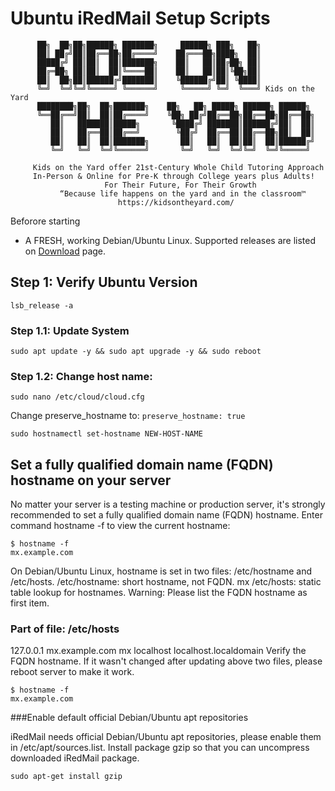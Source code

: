 # Ubuntu iRedMail Setup Scripts
```
      ██╗  ██╗██╗██████╗ ███████╗     ██████╗ ███╗   ██╗
      ██║ ██╔╝██║██╔══██╗██╔════╝    ██╔═══██╗████╗  ██║
      █████╔╝ ██║██║  ██║███████╗    ██║   ██║██╔██╗ ██║
      ██╔═██╗ ██║██║  ██║╚════██║    ██║   ██║██║╚██╗██║
      ██║  ██╗██║██████╔╝███████║    ╚██████╔╝██║ ╚████║
      ╚═╝  ╚═╝╚═╝╚═════╝ ╚══════╝     ╚═════╝ ╚═╝  ╚═══╝ Kids on the Yard
      ████████╗██╗  ██╗███████╗    ██╗   ██╗ █████╗ ██████╗ ██████╗
      ╚══██╔══╝██║  ██║██╔════╝    ╚██╗ ██╔╝██╔══██╗██╔══██╗██╔══██╗
         ██║   ███████║█████╗       ╚████╔╝ ███████║██████╔╝██║  ██║
         ██║   ██╔══██║██╔══╝        ╚██╔╝  ██╔══██║██╔══██╗██║  ██║
         ██║   ██║  ██║███████╗       ██║   ██║  ██║██║  ██║██████╔╝
         ╚═╝   ╚═╝  ╚═╝╚══════╝       ╚═╝   ╚═╝  ╚═╝╚═╝  ╚═╝╚═════╝
                                                
     Kids on the Yard offer 21st-Century Whole Child Tutoring Approach 
     In-Person & Online for Pre-K through College years plus Adults! 
                     For Their Future, For Their Growth
           “Because life happens on the yard and in the classroom™
                        https://kidsontheyard.com/
```
Beforore starting 
* A FRESH, working Debian/Ubuntu Linux. Supported releases are listed on [Download](https://www.iredmail.org/download.html) page.

## Step 1: Verify Ubuntu Version
```
lsb_release -a
```
### Step 1.1: Update System

```
sudo apt update -y && sudo apt upgrade -y && sudo reboot
```


### Step 1.2: Change host name:

```
sudo nano /etc/cloud/cloud.cfg
```
Change preserve_hostname to: `preserve_hostname: true`

```
sudo hostnamectl set-hostname NEW-HOST-NAME
```


## Set a fully qualified domain name (FQDN) hostname on your server

No matter your server is a testing machine or production server, it's strongly recommended to set a fully qualified domain name (FQDN) hostname.
Enter command hostname -f to view the current hostname:
```
$ hostname -f
mx.example.com
```
On Debian/Ubuntu Linux, hostname is set in two files: /etc/hostname and /etc/hosts.
/etc/hostname: short hostname, not FQDN.
mx
/etc/hosts: static table lookup for hostnames. Warning: Please list the FQDN hostname as first item.
### Part of file: /etc/hosts
127.0.0.1   mx.example.com mx localhost localhost.localdomain
Verify the FQDN hostname. If it wasn't changed after updating above two files, please reboot server to make it work.
```
$ hostname -f
mx.example.com
```
###Enable default official Debian/Ubuntu apt repositories

iRedMail needs official Debian/Ubuntu apt repositories, please enable them in /etc/apt/sources.list.
Install package gzip so that you can uncompress downloaded iRedMail package.

```
sudo apt-get install gzip
```
